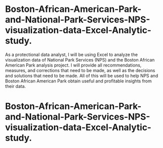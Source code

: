 # Boston-African-American-Park-and-National-Park-Services-NPS-visualization-data-Excel-Analytic-study.

As a protectional data analyst, I will be using Excel to analyze the visualization data of National Park Services (NPS) and the Boston African American Park analysis project. I will provide all recommendations, measures, and corrections that need to be made, as well as the decisions and solutions that need to be made. All of this will be used to help NPS and Boston African American Park obtain useful and profitable insights from their data.

# Boston-African-American-Park-and-National-Park-Services-NPS-visualization-data-Excel-Analytic-study.
